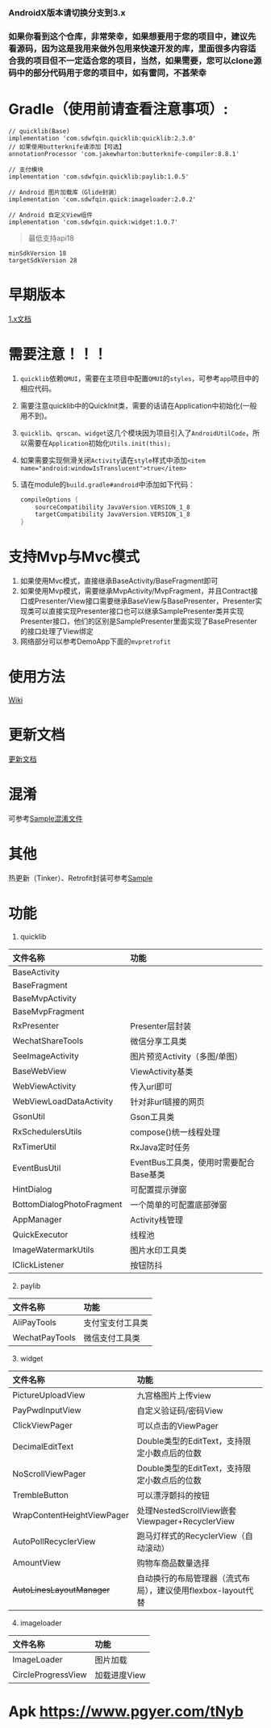 ### AndroidX版本请切换分支到3.x

### 如果你看到这个仓库，非常荣幸，如果想要用于您的项目中，建议先看源码，因为这是我用来做外包用来快速开发的库，里面很多内容适合我的项目但不一定适合您的项目，当然，如果需要，您可以clone源码中的部分代码用于您的项目中，如有雷同，不甚荣幸

# Gradle（使用前请查看注意事项）:

    // quicklib(Base)
    implementation 'com.sdwfqin.quicklib:quicklib:2.3.0'
    // 如果使用butterknife请添加【可选】
    annotationProcessor 'com.jakewharton:butterknife-compiler:8.8.1'
    
    // 支付模块
    implementation 'com.sdwfqin.quicklib:paylib:1.0.5'
    
    // Android 图片加载库（Glide封装）
    implementation 'com.sdwfqin.quick:imageloader:2.0.2'
    
    // Android 自定义View组件
    implementation 'com.sdwfqin.quick:widget:1.0.7'
    

> 最低支持api18

    minSdkVersion 18
    targetSdkVersion 28
    
# 早期版本

[1.x文档](/docs/README_1_x.md)

# 需要注意！！！

1. `quicklib`依赖`QMUI`，需要在主项目中配置`QMUI`的`styles`，可参考`app`项目中的相应代码。
2. 需要注意quicklib中的QuickInit类，需要的话请在Application中初始化(一般用不到)。
3. `quicklib`、`qrscan`、`widget`这几个模块因为项目引入了`AndroidUtilCode`，所以需要在`Application`初始化`Utils.init(this);`
4. 如果需要实现侧滑关闭`Activity`请在`style`样式中添加`<item name="android:windowIsTranslucent">true</item>`
5. 请在module的`build.gradle#android`中添加如下代码：

    ``` groovy
    compileOptions {
        sourceCompatibility JavaVersion.VERSION_1_8
        targetCompatibility JavaVersion.VERSION_1_8
    }
    ```

# 支持Mvp与Mvc模式

1. 如果使用Mvc模式，直接继承BaseActivity/BaseFragment即可
2. 如果使用Mvp模式，需要继承MvpActivity/MvpFragment，并且Contract接口或Presenter/View接口需要继承BaseView与BasePresenter<T extends BaseView>，Presenter实现类可以直接实现Presenter接口也可以继承SamplePresenter<T extends BaseView>类并实现Presenter接口，他们的区别是SamplePresenter里面实现了BasePresenter的接口处理了View绑定
3. 网络部分可以参考DemoApp下面的`mvpretrofit`

# 使用方法

[Wiki](https://github.com/sdwfqin/AndroidQuick/wiki)

# 更新文档

[更新文档](/docs/update.md)

# 混淆

可参考[Sample混淆文件](/app/proguard-rules.pro)

# 其他

热更新（Tinker）、Retrofit封装可参考[Sample](/app)

# 功能

1. quicklib

| 文件名称 | 功能 |
| :-------- | :--------|
| BaseActivity |  |
| BaseFragment |  |
| BaseMvpActivity |  |
| BaseMvpFragment |  |
| RxPresenter | Presenter层封装 |
| WechatShareTools | 微信分享工具类 |
| SeeImageActivity | 图片预览Activity（多图/单图） |
| BaseWebView | ViewActivity基类 |
| WebViewActivity | 传入url即可 |
| WebViewLoadDataActivity | 针对非url链接的网页 |
| GsonUtil | Gson工具类 |
| RxSchedulersUtils | compose()统一线程处理 |
| RxTimerUtil | RxJava定时任务 |
| EventBusUtil | EventBus工具类，使用时需要配合Base基类 |
| HintDialog | 可配置提示弹窗 |
| BottomDialogPhotoFragment | 一个简单的可配置底部弹窗 |
| AppManager | Activity栈管理 |
| QuickExecutor | 线程池 |
| ImageWatermarkUtils | 图片水印工具类 |
| IClickListener | 按钮防抖 |

2. paylib

| 文件名称 | 功能 |
| :-------- | :--------|
| AliPayTools | 支付宝支付工具类 |
| WechatPayTools | 微信支付工具类 |

3. widget

| 文件名称 | 功能 |
| :-------- | :--------|
| PictureUploadView | 九宫格图片上传view |
| PayPwdInputView | 自定义验证码/密码View |
| ClickViewPager | 可以点击的ViewPager |
| DecimalEditText | Double类型的EditText，支持限定小数点后的位数 |
| NoScrollViewPager | Double类型的EditText，支持限定小数点后的位数 |
| TrembleButton | 可以漂浮颤抖的按钮 |
| WrapContentHeightViewPager | 处理NestedScrollView嵌套Viewpager+RecyclerView |
| AutoPollRecyclerView | 跑马灯样式的RecyclerView（自动滚动） |
| AmountView | 购物车商品数量选择 |
| ~~AutoLinesLayoutManager~~ | 自动换行的布局管理器（流式布局），建议使用flexbox-layout代替 |

4. imageloader

| 文件名称 | 功能 |
| :-------- | :--------|
| ImageLoader | 图片加载 |
| CircleProgressView | 加载进度View |

# Apk https://www.pgyer.com/tNyb